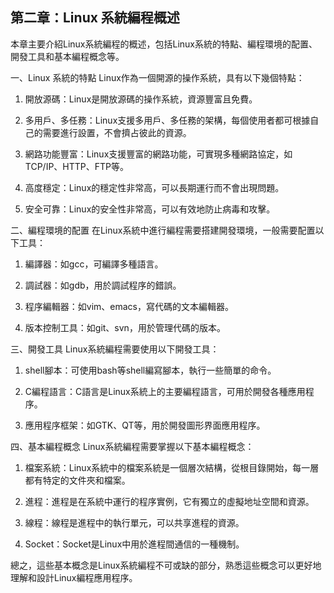## 第二章：Linux 系統編程概述

本章主要介紹Linux系統編程的概述，包括Linux系統的特點、編程環境的配置、開發工具和基本編程概念等。

一、Linux 系統的特點
Linux作為一個開源的操作系統，具有以下幾個特點：

1. 開放源碼：Linux是開放源碼的操作系統，資源豐富且免費。

2. 多用戶、多任務：Linux支援多用戶、多任務的架構，每個使用者都可根據自己的需要進行設置，不會擠占彼此的資源。

3. 網路功能豐富：Linux支援豐富的網路功能，可實現多種網路協定，如TCP/IP、HTTP、FTP等。

4. 高度穩定：Linux的穩定性非常高，可以長期運行而不會出現問題。

5. 安全可靠：Linux的安全性非常高，可以有效地防止病毒和攻擊。

二、編程環境的配置
在Linux系統中進行編程需要搭建開發環境，一般需要配置以下工具：

1. 編譯器：如gcc，可編譯多種語言。

2. 調試器：如gdb，用於調試程序的錯誤。

3. 程序編輯器：如vim、emacs，寫代碼的文本編輯器。

4. 版本控制工具：如git、svn，用於管理代碼的版本。

三、開發工具
Linux系統編程需要使用以下開發工具：

1. shell腳本：可使用bash等shell編寫腳本，執行一些簡單的命令。

2. C編程語言：C語言是Linux系統上的主要編程語言，可用於開發各種應用程序。

3. 應用程序框架：如GTK、QT等，用於開發圖形界面應用程序。

四、基本編程概念
Linux系統編程需要掌握以下基本編程概念：

1. 檔案系統：Linux系統中的檔案系統是一個層次結構，從根目錄開始，每一層都有特定的文件夾和檔案。

2. 進程：進程是在系統中運行的程序實例，它有獨立的虛擬地址空間和資源。

3. 線程：線程是進程中的執行單元，可以共享進程的資源。

4. Socket：Socket是Linux中用於進程間通信的一種機制。

總之，這些基本概念是Linux系統編程不可或缺的部分，熟悉這些概念可以更好地理解和設計Linux編程應用程序。